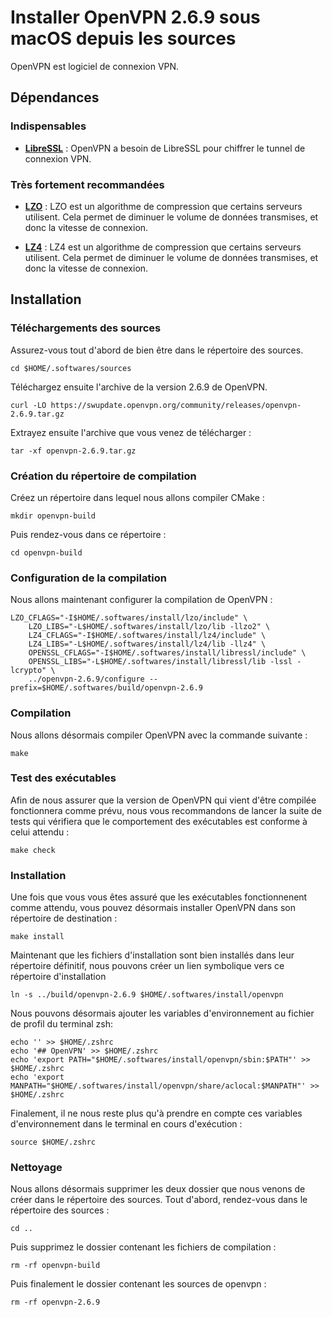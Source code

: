 # Installer OpenVPN 2.6.9 sous macOS depuis les sources

OpenVPN est logiciel de connexion VPN.

## Dépendances

### Indispensables

* [**LibreSSL**](libressl-3.8.2.md) : OpenVPN a besoin de LibreSSL pour chiffrer
le tunnel de connexion VPN.

### Très fortement recommandées

* [**LZO**](lzo-2.10.md) : LZO est un algorithme de compression que certains
serveurs utilisent. Cela permet de diminuer le volume de données transmises, et
donc la vitesse de connexion.

* [**LZ4**](lz4-1.9.4.md) : LZ4 est un algorithme de compression que certains serveurs
utilisent. Cela permet de diminuer le volume de données transmises, et donc la
vitesse de connexion.

## Installation

### Téléchargements des sources

Assurez-vous tout d'abord de bien être dans le répertoire des sources.

```
cd $HOME/.softwares/sources
```

Téléchargez ensuite l'archive de la version 2.6.9 de OpenVPN.

```
curl -LO https://swupdate.openvpn.org/community/releases/openvpn-2.6.9.tar.gz
```

Extrayez ensuite l'archive que vous venez de télécharger :

```
tar -xf openvpn-2.6.9.tar.gz
```

### Création du répertoire de compilation

Créez un répertoire dans lequel nous allons compiler CMake :

```
mkdir openvpn-build
```

Puis rendez-vous dans ce répertoire :

```
cd openvpn-build
```

### Configuration de la compilation

Nous allons maintenant configurer la compilation de OpenVPN :

```
LZO_CFLAGS="-I$HOME/.softwares/install/lzo/include" \
    LZO_LIBS="-L$HOME/.softwares/install/lzo/lib -llzo2" \
    LZ4_CFLAGS="-I$HOME/.softwares/install/lz4/include" \
    LZ4_LIBS="-L$HOME/.softwares/install/lz4/lib -llz4" \
    OPENSSL_CFLAGS="-I$HOME/.softwares/install/libressl/include" \
    OPENSSL_LIBS="-L$HOME/.softwares/install/libressl/lib -lssl -lcrypto" \
    ../openvpn-2.6.9/configure --prefix=$HOME/.softwares/build/openvpn-2.6.9
```

### Compilation

Nous allons désormais compiler OpenVPN avec la commande suivante :

```
make
```

### Test des exécutables

Afin de nous assurer que la version de OpenVPN qui vient d'être compilée
fonctionnera comme prévu, nous vous recommandons de lancer la suite de tests qui
vérifiera que le comportement des exécutables est conforme à celui attendu :

```
make check
```

### Installation

Une fois que vous vous êtes assuré que les exécutables fonctionnenent comme
attendu, vous pouvez désormais installer OpenVPN dans son répertoire de
destination :

```
make install
```

Maintenant que les fichiers d'installation sont bien installés dans leur
répertoire définitif, nous pouvons créer un lien symbolique vers ce répertoire
d'installation

```
ln -s ../build/openvpn-2.6.9 $HOME/.softwares/install/openvpn
```

Nous pouvons désormais ajouter les variables d'environnement au fichier de
profil du terminal zsh:

```
echo '' >> $HOME/.zshrc
echo '## OpenVPN' >> $HOME/.zshrc
echo 'export PATH="$HOME/.softwares/install/openvpn/sbin:$PATH"' >> $HOME/.zshrc
echo 'export MANPATH="$HOME/.softwares/install/openvpn/share/aclocal:$MANPATH"' >> $HOME/.zshrc
```

Finalement, il ne nous reste plus qu'à prendre en compte ces variables
d'environnement dans le terminal en cours d'exécution :

```
source $HOME/.zshrc
```

### Nettoyage

Nous allons désormais supprimer les deux dossier que nous venons de créer dans
le répertoire des sources. Tout d'abord, rendez-vous dans le répertoire des
sources :

```
cd ..
```

Puis supprimez le dossier contenant les fichiers de compilation :

```
rm -rf openvpn-build
```

Puis finalement le dossier contenant les sources de openvpn :

```
rm -rf openvpn-2.6.9
```